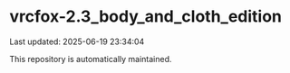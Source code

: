 # vrcfox-2.3_body_and_cloth_edition

Last updated: 2025-06-19 23:34:04

This repository is automatically maintained.
